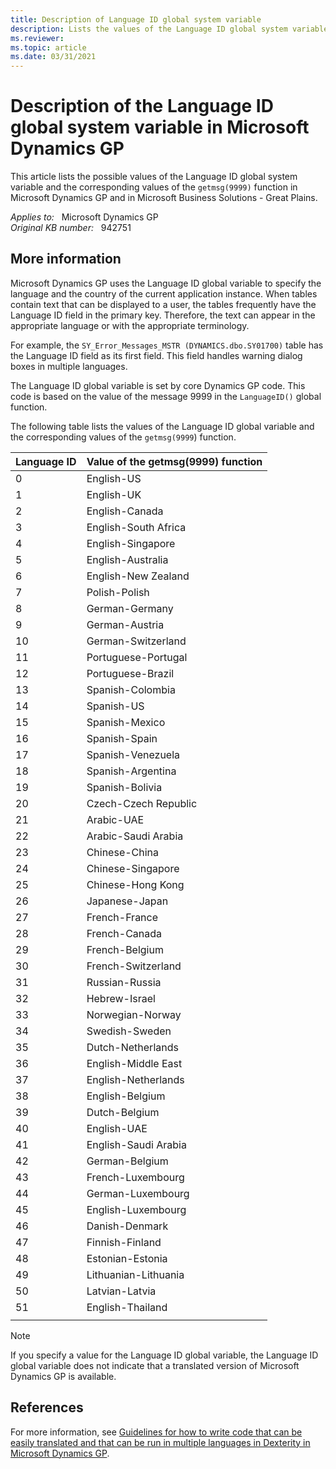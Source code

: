 ```yaml
---
title: Description of Language ID global system variable
description: Lists the values of the Language ID global system variable and the corresponding values of the getmsg(9999) function in Microsoft Dynamics GP.
ms.reviewer: 
ms.topic: article
ms.date: 03/31/2021
---
```

# Description of the Language ID global system variable in Microsoft Dynamics GP

This article lists the possible values of the Language ID global system variable and the corresponding values of the `getmsg(9999)` function in Microsoft Dynamics GP and in Microsoft Business Solutions - Great Plains.

_Applies to:_ &nbsp; Microsoft Dynamics GP  
_Original KB number:_ &nbsp; 942751

## More information

Microsoft Dynamics GP uses the Language ID global variable to specify the language and the country of the current application instance. When tables contain text that can be displayed to a user, the tables frequently have the Language ID field in the primary key. Therefore, the text can appear in the appropriate language or with the appropriate terminology.

For example, the `SY_Error_Messages_MSTR (DYNAMICS.dbo.SY01700)` table has the Language ID field as its first field. This field handles warning dialog boxes in multiple languages.

The Language ID global variable is set by core Dynamics GP code. This code is based on the value of the message 9999 in the `LanguageID()` global function.

The following table lists the values of the Language ID global variable and the corresponding values of the `getmsg(9999`) function.

|Language ID|Value of the getmsg(9999) function|
|---|---|
|0|English-US|
|1|English-UK|
|2|English-Canada|
|3|English-South Africa|
|4|English-Singapore|
|5|English-Australia|
|6|English-New Zealand|
|7|Polish-Polish|
|8|German-Germany|
|9|German-Austria|
|10|German-Switzerland|
|11|Portuguese-Portugal|
|12|Portuguese-Brazil|
|13|Spanish-Colombia|
|14|Spanish-US|
|15|Spanish-Mexico|
|16|Spanish-Spain|
|17|Spanish-Venezuela|
|18|Spanish-Argentina|
|19|Spanish-Bolivia|
|20|Czech-Czech Republic|
|21|Arabic-UAE|
|22|Arabic-Saudi Arabia|
|23|Chinese-China|
|24|Chinese-Singapore|
|25|Chinese-Hong Kong|
|26|Japanese-Japan|
|27|French-France|
|28|French-Canada|
|29|French-Belgium|
|30|French-Switzerland|
|31|Russian-Russia|
|32|Hebrew-Israel|
|33|Norwegian-Norway|
|34|Swedish-Sweden|
|35|Dutch-Netherlands|
|36|English-Middle East|
|37|English-Netherlands|
|38|English-Belgium|
|39|Dutch-Belgium|
|40|English-UAE|
|41|English-Saudi Arabia|
|42|German-Belgium|
|43|French-Luxembourg|
|44|German-Luxembourg|
|45|English-Luxembourg|
|46|Danish-Denmark|
|47|Finnish-Finland|
|48|Estonian-Estonia|
|49|Lithuanian-Lithuania|
|50|Latvian-Latvia|
|51|English-Thailand|
|||

> [!NOTE]
> If you specify a value for the Language ID global variable, the Language ID global variable does not indicate that a translated version of Microsoft Dynamics GP is available.

## References

For more information, see [Guidelines for how to write code that can be easily translated and that can be run in multiple languages in Dexterity in Microsoft Dynamics GP](https://support.microsoft.com/topic/guidelines-for-how-to-write-code-that-can-be-easily-translated-and-that-can-be-run-in-multiple-languages-in-dexterity-in-microsoft-dynamics-gp-2ae38519-d690-bc81-2087-37ae3d6c05b3).
